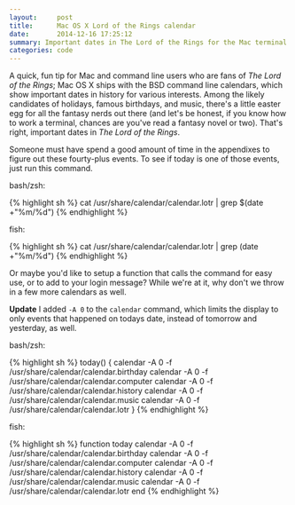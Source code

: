 ```yaml
---
layout:     post
title:      Mac OS X Lord of the Rings calendar
date:       2014-12-16 17:25:12
summary: Important dates in The Lord of the Rings for the Mac terminal
categories: code
---
```


A quick, fun tip for Mac and command line users who are fans of _The Lord of the Rings_; Mac OS X ships with the BSD command line calendars, which show important dates in history for various interests. Among the likely candidates of holidays, famous birthdays, and music, there's a little easter egg for all the fantasy nerds out there (and let's be honest, if you know how to work a terminal, chances are you've read a fantasy novel or two). That's right, important dates in _The Lord of the Rings_.

Someone must have spend a good amount of time in the appendixes to figure out these fourty-plus events. To see if today is one of those events, just run this command.

bash/zsh:

{% highlight sh %}
cat /usr/share/calendar/calendar.lotr | grep $(date +"%m/%d")
{% endhighlight %}

fish:

{% highlight sh %}
cat /usr/share/calendar/calendar.lotr | grep (date +"%m/%d")
{% endhighlight %}

Or maybe you'd like to setup a function that calls the command for easy use, or to add to your login message? While we're at it, why don't we throw in a few more calendars as well.

**Update**
I added `-A 0` to the `calendar` command, which limits the display to only events that happened on todays date, instead of tomorrow and yesterday, as well.

bash/zsh:

{% highlight sh %}
today() {
  calendar -A 0 -f /usr/share/calendar/calendar.birthday
  calendar -A 0 -f /usr/share/calendar/calendar.computer
  calendar -A 0 -f /usr/share/calendar/calendar.history
  calendar -A 0 -f /usr/share/calendar/calendar.music
  calendar -A 0 -f /usr/share/calendar/calendar.lotr
}
{% endhighlight %}

fish:

{% highlight sh %}
function today
  calendar -A 0 -f /usr/share/calendar/calendar.birthday
  calendar -A 0 -f /usr/share/calendar/calendar.computer
  calendar -A 0 -f /usr/share/calendar/calendar.history
  calendar -A 0 -f /usr/share/calendar/calendar.music
  calendar -A 0 -f /usr/share/calendar/calendar.lotr
end
{% endhighlight %}